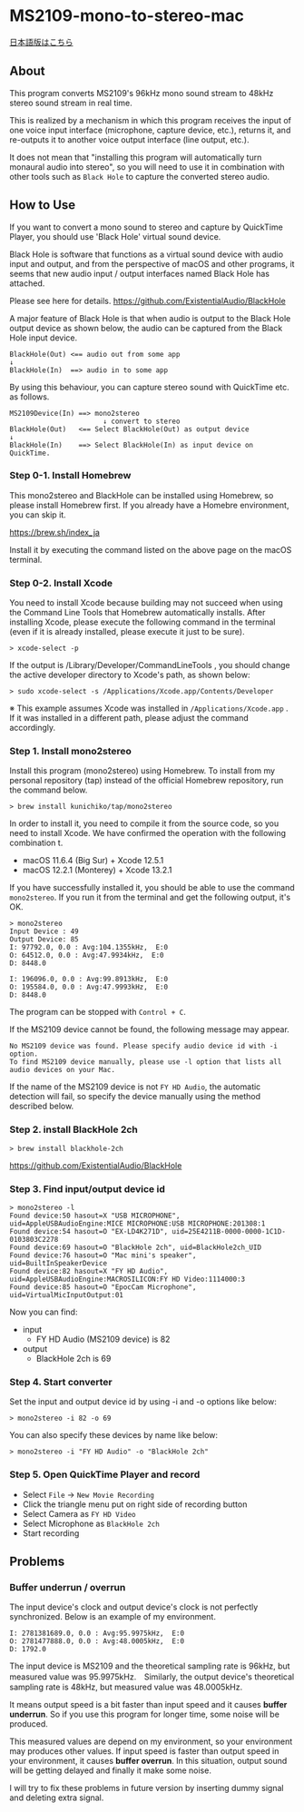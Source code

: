 # MS2109-mono-to-stereo-mac

[日本語版はこちら](https://github.com/kunichiko/MS2109-mono-to-stereo-mac/blob/main/README.ja.md)

## About

This program converts MS2109's 96kHz mono sound stream to 48kHz stereo sound stream in real time.

This is realized by a mechanism in which this program receives the input of one voice input interface (microphone, capture device, etc.), returns it, and re-outputs it to another voice output interface (line output, etc.).

It does not mean that "installing this program will automatically turn monaural audio into stereo", so you will need to use it in combination with other tools such as `Black Hole` to capture the converted stereo audio.

## How to Use

If you want to convert a mono sound to stereo and capture by QuickTime Player, you should use 'Black Hole' virtual sound device.

Black Hole is software that functions as a virtual sound device with audio input and output, and from the perspective of macOS and other programs, it seems that new audio input / output interfaces named Black Hole has attached.

Please see here for details.
https://github.com/ExistentialAudio/BlackHole

A major feature of Black Hole is that when audio is output to the Black Hole output device as shown below, the audio can be captured from the Black Hole input device.

```
BlackHole(Out) <== audio out from some app
↓
BlackHole(In)  ==> audio in to some app
```

By using this behaviour, you can capture stereo sound with QuickTime etc. as follows.

```
MS2109Device(In) ==> mono2stereo
                       ↓ convert to stereo
BlackHole(Out)   <== Select BlackHole(Out) as output device
↓
BlackHole(In)    ==> Select BlackHole(In) as input device on QuickTime.
```

### Step 0-1. Install Homebrew

This mono2stereo and BlackHole can be installed using Homebrew, so please install Homebrew first.
If you already have a Homebre environment, you can skip it.

https://brew.sh/index_ja

Install it by executing the command listed on the above page on the macOS terminal.

### Step 0-2. Install Xcode

You need to install Xcode because building may not succeed when using the Command Line Tools that Homebrew automatically installs. After installing Xcode, please execute the following command in the terminal (even if it is already installed, please execute it just to be sure).

```
> xcode-select -p
```

If the output is /Library/Developer/CommandLineTools , you should change the active developer directory to Xcode's path, as shown below:

```
> sudo xcode-select -s /Applications/Xcode.app/Contents/Developer
```

※ This example assumes Xcode was installed in `/Applications/Xcode.app` . If it was installed in a different path, please adjust the command accordingly.


### Step 1. Install mono2stereo

Install this program (mono2stereo) using Homebrew. To install from my personal repository (tap) instead of the official Homebrew repository, run the command below.

```
> brew install kunichiko/tap/mono2stereo
```

In order to install it, you need to compile it from the source code, so you need to install Xcode. We have confirmed the operation with the following combination t.

* macOS 11.6.4 (Big Sur) + Xcode 12.5.1
* macOS 12.2.1 (Monterey) + Xcode 13.2.1

If you have successfully installed it, you should be able to use the command `mono2stereo`. If you run it from the terminal and get the following output, it's OK.

```
> mono2stereo
Input Device : 49
Output Device: 85
I: 97792.0, 0.0 : Avg:104.1355kHz,  E:0
O: 64512.0, 0.0 : Avg:47.9934kHz,  E:0
D: 8448.0

I: 196096.0, 0.0 : Avg:99.8913kHz,  E:0
O: 195584.0, 0.0 : Avg:47.9993kHz,  E:0
D: 8448.0
```

The program can be stopped with `Control + C`.

If the MS2109 device cannot be found, the following message may appear.

```
No MS2109 device was found. Please specify audio device id with -i option.
To find MS2109 device manually, please use -l option that lists all audio devices on your Mac.
```

If the name of the MS2109 device is not `FY HD Audio`, the automatic detection will fail, so specify the device manually using the method described below.

### Step 2. install BlackHole 2ch

```
> brew install blackhole-2ch
```

https://github.com/ExistentialAudio/BlackHole

### Step 3. Find input/output device id 

```
> mono2stereo -l
Found device:50 hasout=X "USB MICROPHONE", uid=AppleUSBAudioEngine:MICE MICROPHONE:USB MICROPHONE:201308:1
Found device:54 hasout=O "EX-LD4K271D", uid=25E4211B-0000-0000-1C1D-0103803C2278
Found device:69 hasout=O "BlackHole 2ch", uid=BlackHole2ch_UID
Found device:76 hasout=O "Mac mini's speaker", uid=BuiltInSpeakerDevice
Found device:82 hasout=X "FY HD Audio", uid=AppleUSBAudioEngine:MACROSILICON:FY HD Video:1114000:3
Found device:85 hasout=O "EpocCam Microphone", uid=VirtualMicInputOutput:01
```

Now you can find:

* input
    * FY HD Audio (MS2109 device) is 82
* output
    * BlackHole 2ch is 69

### Step 4. Start converter

Set the input and output device id by using -i and -o options like below:

```
> mono2stereo -i 82 -o 69
```

You can also specify these devices by name like below:

```
> mono2stereo -i "FY HD Audio" -o "BlackHole 2ch"
```

### Step 5. Open QuickTime Player and record

* Select `File` -> `New Movie Recording`
* Click the triangle menu put on right side of recording button
* Select Camera as `FY HD Video`
* Select Microphone as `BlackHole 2ch`
* Start recording


## Problems

### Buffer underrun / overrun

The input device's clock and output device's clock is not perfectly synchronized. Below is an example of my environment.

```
I: 2781381689.0, 0.0 : Avg:95.9975kHz,  E:0
O: 2781477888.0, 0.0 : Avg:48.0005kHz,  E:0
D: 1792.0
```

The input device is MS2109 and the theoretical sampling rate is 96kHz, but measured value was 95.9975kHz.　Similarly, the output device's theoretical sampling rate is 48kHz, but measured value was 48.0005kHz.

It means output speed is a bit faster than input speed and it causes **buffer underrun**. So if you use this program for longer time, some noise will be produced.

This measured values are depend on my environment, so your environment may produces other values. If input speed is faster than output speed in your environment, it causes **buffer overrun**. In this situation, output sound will be getting delayed and finally it make some noise.

I will try to fix these problems in future version by inserting dummy signal and deleting extra signal.
